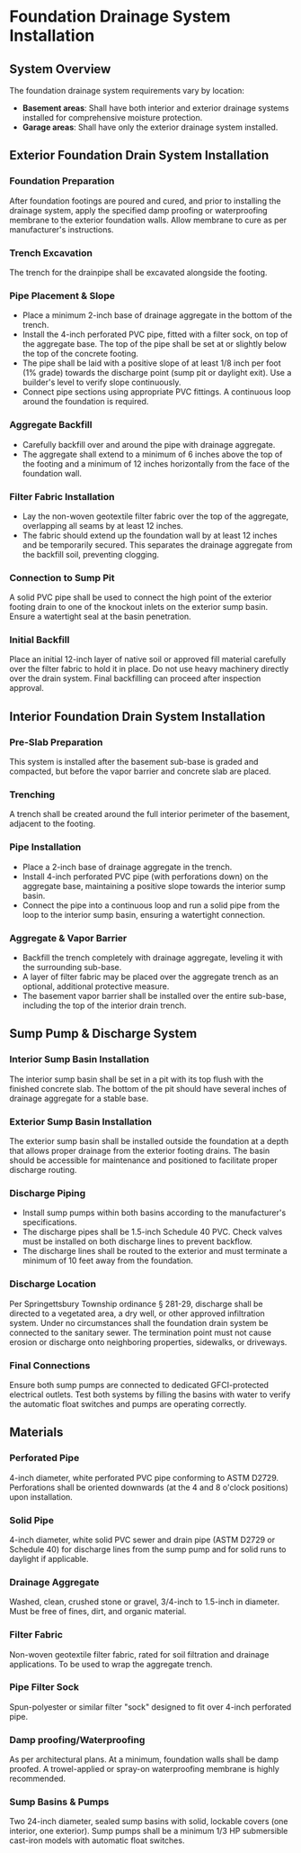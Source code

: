 # Foundation Drainage System Installation

## System Overview
The foundation drainage system requirements vary by location:
- **Basement areas**: Shall have both interior and exterior drainage systems installed for comprehensive moisture protection.
- **Garage areas**: Shall have only the exterior drainage system installed. 

## Exterior Foundation Drain System Installation
### Foundation Preparation
After foundation footings are poured and cured, and prior to installing the drainage system, apply the specified damp proofing or waterproofing membrane to the exterior foundation walls. Allow membrane to cure as per manufacturer's instructions.
### Trench Excavation
The trench for the drainpipe shall be excavated alongside the footing.
### Pipe Placement & Slope
- Place a minimum 2-inch base of drainage aggregate in the bottom of the trench.
- Install the 4-inch perforated PVC pipe, fitted with a filter sock, on top of the aggregate base. The top of the pipe shall be set at or slightly below the top of the concrete footing.
- The pipe shall be laid with a positive slope of at least 1/8 inch per foot (1% grade) towards the discharge point (sump pit or daylight exit). Use a builder's level to verify slope continuously.
- Connect pipe sections using appropriate PVC fittings. A continuous loop around the foundation is required.
### Aggregate Backfill
- Carefully backfill over and around the pipe with drainage aggregate.
- The aggregate shall extend to a minimum of 6 inches above the top of the footing and a minimum of 12 inches horizontally from the face of the foundation wall.
### Filter Fabric Installation
- Lay the non-woven geotextile filter fabric over the top of the aggregate, overlapping all seams by at least 12 inches.
- The fabric should extend up the foundation wall by at least 12 inches and be temporarily secured. This separates the drainage aggregate from the backfill soil, preventing clogging.
### Connection to Sump Pit
A solid PVC pipe shall be used to connect the high point of the exterior footing drain to one of the knockout inlets on the exterior sump basin. Ensure a watertight seal at the basin penetration.
### Initial Backfill
Place an initial 12-inch layer of native soil or approved fill material carefully over the filter fabric to hold it in place. Do not use heavy machinery directly over the drain system. Final backfilling can proceed after inspection approval.

## Interior Foundation Drain System Installation
### Pre-Slab Preparation
This system is installed after the basement sub-base is graded and compacted, but before the vapor barrier and concrete slab are placed.
### Trenching
A trench shall be created around the full interior perimeter of the basement, adjacent to the footing.
### Pipe Installation
- Place a 2-inch base of drainage aggregate in the trench.
- Install 4-inch perforated PVC pipe (with perforations down) on the aggregate base, maintaining a positive slope towards the interior sump basin.
- Connect the pipe into a continuous loop and run a solid pipe from the loop to the interior sump basin, ensuring a watertight connection.
### Aggregate & Vapor Barrier
- Backfill the trench completely with drainage aggregate, leveling it with the surrounding sub-base.
- A layer of filter fabric may be placed over the aggregate trench as an optional, additional protective measure.
- The basement vapor barrier shall be installed over the entire sub-base, including the top of the interior drain trench.

## Sump Pump & Discharge System
### Interior Sump Basin Installation
The interior sump basin shall be set in a pit with its top flush with the finished concrete slab. The bottom of the pit should have several inches of drainage aggregate for a stable base.
### Exterior Sump Basin Installation
The exterior sump basin shall be installed outside the foundation at a depth that allows proper drainage from the exterior footing drains. The basin should be accessible for maintenance and positioned to facilitate proper discharge routing.
### Discharge Piping
- Install sump pumps within both basins according to the manufacturer's specifications.
- The discharge pipes shall be 1.5-inch Schedule 40 PVC. Check valves must be installed on both discharge lines to prevent backflow.
- The discharge lines shall be routed to the exterior and must terminate a minimum of 10 feet away from the foundation.
### Discharge Location
Per Springettsbury Township ordinance § 281-29, discharge shall be directed to a vegetated area, a dry well, or other approved infiltration system. Under no circumstances shall the foundation drain system be connected to the sanitary sewer. The termination point must not cause erosion or discharge onto neighboring properties, sidewalks, or driveways.
### Final Connections
Ensure both sump pumps are connected to dedicated GFCI-protected electrical outlets. Test both systems by filling the basins with water to verify the automatic float switches and pumps are operating correctly.

## Materials
### Perforated Pipe
4-inch diameter, white perforated PVC pipe conforming to ASTM D2729. Perforations shall be oriented downwards (at the 4 and 8 o'clock positions) upon installation.
### Solid Pipe
4-inch diameter, white solid PVC sewer and drain pipe (ASTM D2729 or Schedule 40) for discharge lines from the sump pump and for solid runs to daylight if applicable.
### Drainage Aggregate
Washed, clean, crushed stone or gravel, 3/4-inch to 1.5-inch in diameter. Must be free of fines, dirt, and organic material.
### Filter Fabric
Non-woven geotextile filter fabric, rated for soil filtration and drainage applications. To be used to wrap the aggregate trench.
### Pipe Filter Sock
Spun-polyester or similar filter "sock" designed to fit over 4-inch perforated pipe.
### Damp proofing/Waterproofing
As per architectural plans. At a minimum, foundation walls shall be damp proofed. A trowel-applied or spray-on waterproofing membrane is highly recommended.
### Sump Basins & Pumps
Two 24-inch diameter, sealed sump basins with solid, lockable covers (one interior, one exterior). Sump pumps shall be a minimum 1/3 HP submersible cast-iron models with automatic float switches.
